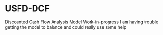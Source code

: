 # USFD-DCF
Discounted Cash Flow Analysis Model Work-in-progress
I am having trouble getting the model to balance and could really use some help. 
